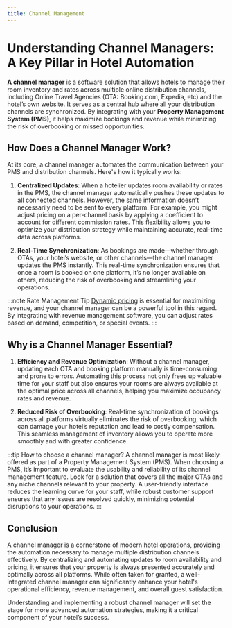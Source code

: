 ```yaml
---
title: Channel Management
---
```



# Understanding Channel Managers: A Key Pillar in Hotel Automation

**A channel manager** is a software solution that allows hotels to manage their room inventory and rates across multiple online distribution channels, including Online Travel Agencies (OTA: Booking.com, Expedia, etc) and the hotel’s own website. It serves as a central hub where all your distribution channels are synchronized. By integrating with your **Property Management System (PMS)**, it helps maximize bookings and revenue while minimizing the risk of overbooking or missed opportunities.

## How Does a Channel Manager Work?

At its core, a channel manager automates the communication between your PMS and distribution channels. Here's how it typically works:

1. **Centralized Updates**: When a hotelier updates room availability or rates in the PMS, the channel manager automatically pushes these updates to all connected channels. However, the same information doesn’t necessarily need to be sent to every platform. For example, you might adjust pricing on a per-channel basis by applying a coefficient to account for different commission rates. This flexibility allows you to optimize your distribution strategy while maintaining accurate, real-time data across platforms.

2. **Real-Time Synchronization**: As bookings are made—whether through OTAs, your hotel’s website, or other channels—the channel manager updates the PMS instantly. This real-time synchronization ensures that once a room is booked on one platform, it’s no longer available on others, reducing the risk of overbooking and streamlining your operations.

:::note Rate Management Tip
[Dynamic pricing](../operational/revenue-pricing.md) is essential for maximizing revenue, and your channel manager can be a powerful tool in this regard. By integrating with revenue management software, you can adjust rates based on demand, competition, or special events. 
:::

## Why is a Channel Manager Essential?

1. **Efficiency and Revenue Optimization**: Without a channel manager, updating each OTA and booking platform manually is time-consuming and prone to errors. Automating this process not only frees up valuable time for your staff but also ensures your rooms are always available at the optimal price across all channels, helping you maximize occupancy rates and revenue.

2. **Reduced Risk of Overbooking**: Real-time synchronization of bookings across all platforms virtually eliminates the risk of overbooking, which can damage your hotel’s reputation and lead to costly compensation. This seamless management of inventory allows you to operate more smoothly and with greater confidence.

:::tip How to choose a channel manager?
A channel manager is most likely offered as part of a Property Management System (PMS). When choosing a PMS, it’s important to evaluate the usability and reliability of its channel management feature. Look for a solution that covers all the major OTAs and any niche channels relevant to your property. A user-friendly interface reduces the learning curve for your staff, while robust customer support ensures that any issues are resolved quickly, minimizing potential disruptions to your operations.
:::

## Conclusion

A channel manager is a cornerstone of modern hotel operations, providing the automation necessary to manage multiple distribution channels effectively. By centralizing and automating updates to room availability and pricing, it ensures that your property is always presented accurately and optimally across all platforms. While often taken for granted, a well-integrated channel manager can significantly enhance your hotel's operational efficiency, revenue management, and overall guest satisfaction.

Understanding and implementing a robust channel manager will set the stage for more advanced automation strategies, making it a critical component of your hotel’s success.